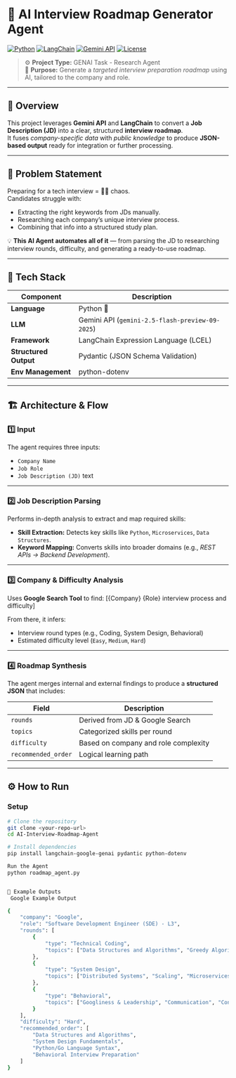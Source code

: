 # 🤖 AI Interview Roadmap Generator Agent

[![Python](https://img.shields.io/badge/Python-3.10+-blue.svg)](https://www.python.org/)
[![LangChain](https://img.shields.io/badge/LangChain-Framework-green)](https://www.langchain.com/)
[![Gemini API](https://img.shields.io/badge/Gemini-API-orange)](https://ai.google.dev/)
[![License](https://img.shields.io/badge/License-MIT-lightgrey.svg)](LICENSE)

> ⚙️ **Project Type:** GENAI Task - Research Agent  
> 🧠 **Purpose:** Generate a *targeted interview preparation roadmap* using AI, tailored to the company and role.

---

## 🧩 Overview

This project leverages **Gemini API** and **LangChain** to convert a **Job Description (JD)** into a clear, structured **interview roadmap**.  
It fuses *company-specific data* with *public knowledge* to produce **JSON-based output** ready for integration or further processing.

---

## 🚨 Problem Statement

Preparing for a tech interview = 😵‍💫 chaos.  
Candidates struggle with:
- Extracting the right keywords from JDs manually.  
- Researching each company’s unique interview process.  
- Combining that info into a structured study plan.  

💡 **This AI Agent automates all of it** — from parsing the JD to researching interview rounds, difficulty, and generating a ready-to-use roadmap.

---

## 🧠 Tech Stack

| Component | Description |
|------------|-------------|
| **Language** | Python 🐍 |
| **LLM** | Gemini API (`gemini-2.5-flash-preview-09-2025`) |
| **Framework** | LangChain Expression Language (LCEL) |
| **Structured Output** | Pydantic (JSON Schema Validation) |
| **Env Management** | python-dotenv |

---

## 🏗️ Architecture & Flow

### 1️⃣ Input
The agent requires three inputs:
- `Company Name`
- `Job Role`
- `Job Description (JD)` text

---

### 2️⃣ Job Description Parsing
Performs in-depth analysis to extract and map required skills:

- **Skill Extraction:** Detects key skills like `Python`, `Microservices`, `Data Structures`.
- **Keyword Mapping:** Converts skills into broader domains (e.g., *REST APIs → Backend Development*).

---

### 3️⃣ Company & Difficulty Analysis
Uses **Google Search Tool** to find:
[{Company} {Role} interview process and difficulty]

From there, it infers:
- Interview round types (e.g., Coding, System Design, Behavioral)
- Estimated difficulty level (`Easy`, `Medium`, `Hard`)

---

### 4️⃣ Roadmap Synthesis
The agent merges internal and external findings to produce a **structured JSON** that includes:

| Field | Description |
|-------|--------------|
| `rounds` | Derived from JD & Google Search |
| `topics` | Categorized skills per round |
| `difficulty` | Based on company and role complexity |
| `recommended_order` | Logical learning path |

---

## ⚙️ How to Run

### **Setup**
```bash
# Clone the repository
git clone <your-repo-url>
cd AI-Interview-Roadmap-Agent

# Install dependencies
pip install langchain-google-genai pydantic python-dotenv

Run the Agent
python roadmap_agent.py


🧾 Example Outputs
 Google Example Output

{
    "company": "Google",
    "role": "Software Development Engineer (SDE) - L3",
    "rounds": [
        {
            "type": "Technical Coding",
            "topics": ["Data Structures and Algorithms", "Greedy Algorithms", "Dynamic Programming", "Graphs"]
        },
        {
            "type": "System Design",
            "topics": ["Distributed Systems", "Scaling", "Microservices Architecture", "Load Balancing"]
        },
        {
            "type": "Behavioral",
            "topics": ["Googliness & Leadership", "Communication", "Conflict Resolution"]
        }
    ],
    "difficulty": "Hard",
    "recommended_order": [
        "Data Structures and Algorithms",
        "System Design Fundamentals",
        "Python/Go Language Syntax",
        "Behavioral Interview Preparation"
    ]
}
